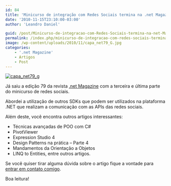 ```yaml
---
id: 84
title: 'Minicurso de integração com Redes Sociais termina na .net Magazine 79'
date: '2010-11-15T23:10:00-03:00'
author: 'Leandro Daniel'

guid: /post/Minicurso-de-integracao-com-Redes-Sociais-termina-na-net-Magazine-79.aspx
permalink: /index.php/minicurso-de-integracao-com-redes-sociais-termina-na-net-magazine-79/
image: /wp-content/uploads/2010/11/capa_net79_G.jpg
categories:
    - '.net Magazine'
    - Artigos
    - Post
---
```


[![capa_net79_g](http://leandrodaniel.com/pics/capa_net79_g_thumb_2.jpg "capa_net79_g")](http://leandrodaniel.com/pics/capa_net79_g_2.jpg)

Já saiu a edição 79 da revista [.net Magazine](http://www.devmedia.com.br/resumo/default.asp?ed=79&site=1) com a terceira e última parte do minicurso de redes sociais.

Abordei a utilização de outros SDKs que podem ser utilizados na plataforma .NET que realizam a comunicação com as APIs das redes sociais.

Além deste, você encontra outros artigos interessantes:

- Técnicas avançadas de POO com C#
- PivotViewer
- Expression Studio 4
- Design Patterns na prática – Parte 4
- Mandamentos da Orientação a Objetos
- LINQ to Entities, entre outros artigos.

Se você quiser tirar alguma dúvida sobre o artigo fique a vontade para [entrar em contato comigo](http://www.leandrodaniel.com/contact).

Boa leitura!